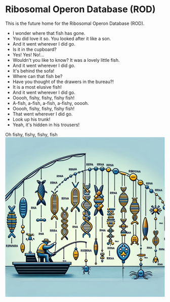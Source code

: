 #  Ribosomal Operon Database (ROD)
This is the future home for the Ribosomal Operon Database (ROD).  


- I wonder where that fish has gone.
- You did love it so. You looked after it like a son.
- And it went wherever I did go.
- Is it in the cupboard?
- Yes! Yes! No!...
- Wouldn't you like to know? It was a lovely little fish.
- And it went wherever I did go.
- It's behind the sofa!
- Where can that fish be?
- Have you thought of the drawers in the bureau?!
- It is a most elusive fish!
- And it went wherever I did go.
- Ooooh, fishy, fishy, fishy fish!
- A-fish, a-fish, a-fish, a-fishy, ooooh.
- Ooooh, fishy, fishy, fishy fish!
- That went wherever I did go.
- Look up his trunk!
- Yeah, it's hidden in his trousers!
  
  
Oh fishy, fishy, fishy, fish
![](./Images/ROD.png)